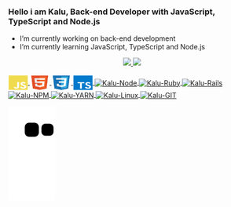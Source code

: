 ### Hello i am Kalu, Back-end Developer with JavaScript, TypeScript and Node.js

-  I’m currently working on back-end development
-  I’m currently learning JavaScript, TypeScript and Node.js

<div align="center">
  <a href="https://github.com/kaludematto">
  <img height="180em" src="https://github-readme-stats.vercel.app/api?username=kaludematto&show_icons=true&theme=dark&include_all_commits=true&count_private=true"/>
  <img height="180em" src="https://github-readme-stats.vercel.app/api/top-langs/?username=kaludematto&layout=compact&langs_count=7&theme=dark"/>
</div>
  
 </div>
<div style="display: inline_block"><br>
  <img align="center" alt="Kalu-JS" height="30" width="40" src="https://raw.githubusercontent.com/devicons/devicon/master/icons/javascript/javascript-plain.svg">
  <img align="center" alt="Kalu-HTML" height="30" width="40" src="https://raw.githubusercontent.com/devicons/devicon/master/icons/html5/html5-original.svg">
  <img align="center" alt="Kalu-CSS" height="30" width="40" src="https://raw.githubusercontent.com/devicons/devicon/master/icons/css3/css3-original.svg">
  <img align="center" alt="Kalu-Ts" height="30" width="40" src="https://raw.githubusercontent.com/devicons/devicon/master/icons/typescript/typescript-plain.svg">
  <img align="center" alt="Kalu-Node" height="30" width="40" src="https://cdn.jsdelivr.net/gh/devicons/devicon/icons/nodejs/nodejs-original.svg" />
  <img align="center" alt="Kalu-Ruby" height="30" width="40" src="https://cdn.jsdelivr.net/gh/devicons/devicon/icons/ruby/ruby-original.svg" />
  <img align="center" alt="Kalu-Rails" height="30" width="40" src="https://cdn.jsdelivr.net/gh/devicons/devicon/icons/rails/rails-plain.svg" />
  <img align="center" alt="Kalu-NPM" height="30" width="40" src="https://cdn.jsdelivr.net/gh/devicons/devicon/icons/npm/npm-original-wordmark.svg" />
  <img align="center" alt="Kalu-YARN" height="30" width="40" src="https://cdn.jsdelivr.net/gh/devicons/devicon/icons/yarn/yarn-original.svg" />
  <img align="center" alt="Kalu-Linux" height="30" width="40" src="https://cdn.jsdelivr.net/gh/devicons/devicon/icons/linux/linux-original.svg" />
  <img align="center" alt="Kalu-GIT" height="30" width="40" src="https://cdn.jsdelivr.net/gh/devicons/devicon/icons/git/git-original.svg" />

  ![Snake animation](https://github.com/rafaballerini/rafaballerini/blob/output/github-contribution-grid-snake.svg)
